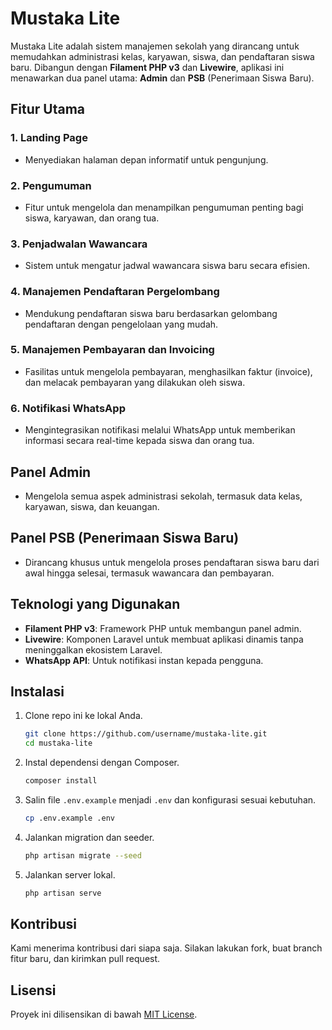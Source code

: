 # Mustaka Lite

Mustaka Lite adalah sistem manajemen sekolah yang dirancang untuk memudahkan administrasi kelas, karyawan, siswa, dan pendaftaran siswa baru. Dibangun dengan **Filament PHP v3** dan **Livewire**, aplikasi ini menawarkan dua panel utama: **Admin** dan **PSB** (Penerimaan Siswa Baru).

## Fitur Utama

### 1. Landing Page
- Menyediakan halaman depan informatif untuk pengunjung.

### 2. Pengumuman
- Fitur untuk mengelola dan menampilkan pengumuman penting bagi siswa, karyawan, dan orang tua.

### 3. Penjadwalan Wawancara
- Sistem untuk mengatur jadwal wawancara siswa baru secara efisien.

### 4. Manajemen Pendaftaran Pergelombang
- Mendukung pendaftaran siswa baru berdasarkan gelombang pendaftaran dengan pengelolaan yang mudah.

### 5. Manajemen Pembayaran dan Invoicing
- Fasilitas untuk mengelola pembayaran, menghasilkan faktur (invoice), dan melacak pembayaran yang dilakukan oleh siswa.

### 6. Notifikasi WhatsApp
- Mengintegrasikan notifikasi melalui WhatsApp untuk memberikan informasi secara real-time kepada siswa dan orang tua.

## Panel Admin
- Mengelola semua aspek administrasi sekolah, termasuk data kelas, karyawan, siswa, dan keuangan.

## Panel PSB (Penerimaan Siswa Baru)
- Dirancang khusus untuk mengelola proses pendaftaran siswa baru dari awal hingga selesai, termasuk wawancara dan pembayaran.

## Teknologi yang Digunakan
- **Filament PHP v3**: Framework PHP untuk membangun panel admin.
- **Livewire**: Komponen Laravel untuk membuat aplikasi dinamis tanpa meninggalkan ekosistem Laravel.
- **WhatsApp API**: Untuk notifikasi instan kepada pengguna.

## Instalasi
1. Clone repo ini ke lokal Anda.
    ```bash
    git clone https://github.com/username/mustaka-lite.git
    cd mustaka-lite
    ```
2. Instal dependensi dengan Composer.
    ```bash
    composer install
    ```
3. Salin file `.env.example` menjadi `.env` dan konfigurasi sesuai kebutuhan.
    ```bash
    cp .env.example .env
    ```
4. Jalankan migration dan seeder.
    ```bash
    php artisan migrate --seed
    ```
5. Jalankan server lokal.
    ```bash
    php artisan serve
    ```

## Kontribusi
Kami menerima kontribusi dari siapa saja. Silakan lakukan fork, buat branch fitur baru, dan kirimkan pull request.

## Lisensi
Proyek ini dilisensikan di bawah [MIT License](LICENSE).
